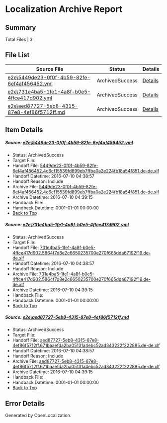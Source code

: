 # <a name='report-top'></a> Localization Archive Report

## Summary
 Total Files | 3

## File List
 Source File | Status | Details 
 ----------- | ------ | ------- 
 [e2e\5449de23-0f0f-4b59-82fe-6ef4af456452.yml](https://github.com/OpenLocalizationTestOrg/oltest/blob/eaf58e6719d1c372a7c40f05106018747368f878/e2e/5449de23-0f0f-4b59-82fe-6ef4af456452.yml) | ArchivedSuccess | [Details](#13698e331e130cd467f9eeb64cc65e4b3512e6f71)
 [e2e\731e4ba5-1fe1-4a8f-b0e5-4ffce417d902.yml](https://github.com/OpenLocalizationTestOrg/oltest/blob/eaf58e6719d1c372a7c40f05106018747368f878/e2e/731e4ba5-1fe1-4a8f-b0e5-4ffce417d902.yml) | ArchivedSuccess | [Details](#96eb6f512e62db051fd26113a01d0d97ecc888a03)
 [e2e\aed87727-5eb8-4315-87e8-4ef86f5712ff.md](https://github.com/OpenLocalizationTestOrg/oltest/blob/eaf58e6719d1c372a7c40f05106018747368f878/e2e/aed87727-5eb8-4315-87e8-4ef86f5712ff.md) | ArchivedSuccess | [Details](#c236f47a8f4350185d5ba595e16bc2ec140fa9f84)

## Item Details
##### <a name='13698e331e130cd467f9eeb64cc65e4b3512e6f71'></a> Source: [e2e\5449de23-0f0f-4b59-82fe-6ef4af456452.yml](https://github.com/OpenLocalizationTestOrg/oltest/blob/eaf58e6719d1c372a7c40f05106018747368f878/e2e/5449de23-0f0f-4b59-82fe-6ef4af456452.yml)
* Status: ArchivedSuccess
* Target File: 
* Handoff File: [5449de23-0f0f-4b59-82fe-6ef4af456452.4c6cf15539fd899eb7ffba0a2e224fb18a54f851.de-de.xlf](https://github.com/OpenLocalizationTestOrg/olhandoff-e2e/blob/0009db9c5828217ad8cb37d7001fa899ee997036/ol-handoff/OpenLocalizationTestOrg/oltest-dede-fly/ci/ht/5449de23-0f0f-4b59-82fe-6ef4af456452.4c6cf15539fd899eb7ffba0a2e224fb18a54f851.de-de.xlf)
* Handoff Datetime: 2016-07-10 04:38:57
* Handoff Reason: Include
* Archive File: [5449de23-0f0f-4b59-82fe-6ef4af456452.4c6cf15539fd899eb7ffba0a2e224fb18a54f851.de-de.xlf](https://github.com/OpenLocalizationTestOrg/olhandoff-e2e/blob/583ba41f6148b382b7be210ed76bda779002b8b5/ol-archive/OpenLocalizationTestOrg/oltest-dede-fly/ci/ht/5449de23-0f0f-4b59-82fe-6ef4af456452.4c6cf15539fd899eb7ffba0a2e224fb18a54f851.de-de.xlf)
* Archive Datetime: 2016-07-10 04:39:15
* Handback File: 
* Handback Datetime: 0001-01-01 00:00:00
* [Back to Top](#report-top)

##### <a name='96eb6f512e62db051fd26113a01d0d97ecc888a03'></a> Source: [e2e\731e4ba5-1fe1-4a8f-b0e5-4ffce417d902.yml](https://github.com/OpenLocalizationTestOrg/oltest/blob/eaf58e6719d1c372a7c40f05106018747368f878/e2e/731e4ba5-1fe1-4a8f-b0e5-4ffce417d902.yml)
* Status: ArchivedSuccess
* Target File: 
* Handoff File: [731e4ba5-1fe1-4a8f-b0e5-4ffce417d902.5864f7d8e2c6650235700e270f665dda67192f19.de-de.xlf](https://github.com/OpenLocalizationTestOrg/olhandoff-e2e/blob/0009db9c5828217ad8cb37d7001fa899ee997036/ol-handoff/OpenLocalizationTestOrg/oltest-dede-fly/ci/ht/731e4ba5-1fe1-4a8f-b0e5-4ffce417d902.5864f7d8e2c6650235700e270f665dda67192f19.de-de.xlf)
* Handoff Datetime: 2016-07-10 04:38:57
* Handoff Reason: Include
* Archive File: [731e4ba5-1fe1-4a8f-b0e5-4ffce417d902.5864f7d8e2c6650235700e270f665dda67192f19.de-de.xlf](https://github.com/OpenLocalizationTestOrg/olhandoff-e2e/blob/583ba41f6148b382b7be210ed76bda779002b8b5/ol-archive/OpenLocalizationTestOrg/oltest-dede-fly/ci/ht/731e4ba5-1fe1-4a8f-b0e5-4ffce417d902.5864f7d8e2c6650235700e270f665dda67192f19.de-de.xlf)
* Archive Datetime: 2016-07-10 04:39:15
* Handback File: 
* Handback Datetime: 0001-01-01 00:00:00
* [Back to Top](#report-top)

##### <a name='c236f47a8f4350185d5ba595e16bc2ec140fa9f84'></a> Source: [e2e\aed87727-5eb8-4315-87e8-4ef86f5712ff.md](https://github.com/OpenLocalizationTestOrg/oltest/blob/eaf58e6719d1c372a7c40f05106018747368f878/e2e/aed87727-5eb8-4315-87e8-4ef86f5712ff.md)
* Status: ArchivedSuccess
* Target File: 
* Handoff File: [aed87727-5eb8-4315-87e8-4ef86f5712ff.671baaefda2ba05131a4ebc52ad343222f222885.de-de.xlf](https://github.com/OpenLocalizationTestOrg/olhandoff-e2e/blob/0009db9c5828217ad8cb37d7001fa899ee997036/ol-handoff/OpenLocalizationTestOrg/oltest-dede-fly/ci/ht/aed87727-5eb8-4315-87e8-4ef86f5712ff.671baaefda2ba05131a4ebc52ad343222f222885.de-de.xlf)
* Handoff Datetime: 2016-07-10 04:38:57
* Handoff Reason: Include
* Archive File: [aed87727-5eb8-4315-87e8-4ef86f5712ff.671baaefda2ba05131a4ebc52ad343222f222885.de-de.xlf](https://github.com/OpenLocalizationTestOrg/olhandoff-e2e/blob/583ba41f6148b382b7be210ed76bda779002b8b5/ol-archive/OpenLocalizationTestOrg/oltest-dede-fly/ci/ht/aed87727-5eb8-4315-87e8-4ef86f5712ff.671baaefda2ba05131a4ebc52ad343222f222885.de-de.xlf)
* Archive Datetime: 2016-07-10 04:39:15
* Handback File: 
* Handback Datetime: 0001-01-01 00:00:00
* [Back to Top](#report-top)


## Error Details

Generated by OpenLocalization.
